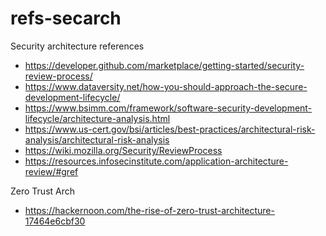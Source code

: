 # refs-secarch
Security architecture references

* https://developer.github.com/marketplace/getting-started/security-review-process/
* https://www.dataversity.net/how-you-should-approach-the-secure-development-lifecycle/
* https://www.bsimm.com/framework/software-security-development-lifecycle/architecture-analysis.html
* https://www.us-cert.gov/bsi/articles/best-practices/architectural-risk-analysis/architectural-risk-analysis
* https://wiki.mozilla.org/Security/ReviewProcess
* https://resources.infosecinstitute.com/application-architecture-review/#gref

Zero Trust Arch
* https://hackernoon.com/the-rise-of-zero-trust-architecture-17464e6cbf30

